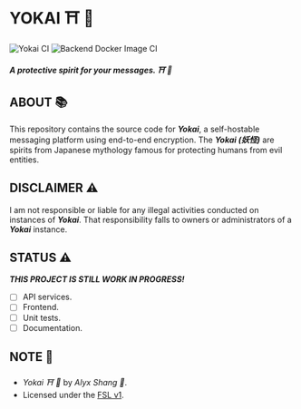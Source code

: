 # YOKAI :shinto_shrine: :japanese_ogre: 

![Yokai CI](https://github.com/alyxshang/yokai/actions/workflows/yokai.yml/badge.svg)
![Backend Docker Image CI](https://github.com/alyxshang/yokai/actions/workflows/docker.yml/badge.svg)

***A protective spirit for your messages. :shinto_shrine: :japanese_ogre:***

## ABOUT :books:

This repository contains the source code for ***Yokai***, a self-hostable 
messaging platform using end-to-end encryption. The ***Yokai (妖怪)*** are 
spirits from Japanese mythology famous for protecting humans from evil 
entities.

## DISCLAIMER :warning:

I am not responsible or liable for any illegal activities conducted on 
instances of ***Yokai***. That responsibility falls to owners or 
administrators of a ***Yokai*** instance.

## STATUS :warning:

***THIS PROJECT IS STILL WORK IN PROGRESS!***

- [ ] API services.
- [ ] Frontend.
- [ ] Unit tests.
- [ ] Documentation.

## NOTE :scroll:

- *Yokai :shinto_shrine: :japanese_ogre:* by *Alyx Shang :black_heart:*.
- Licensed under the [FSL v1](https://github.com/alyxshang/fair-software-license).
